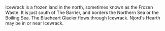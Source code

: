 Icewrack is a frozen land in the north, sometimes known as the Frozen Waste. It is just south of The Barrier, and borders the Northern Sea or the Boiling Sea. The Blueheart Glacier flows through Icewrack. Njord's Hearth may be in or near Icewrack.